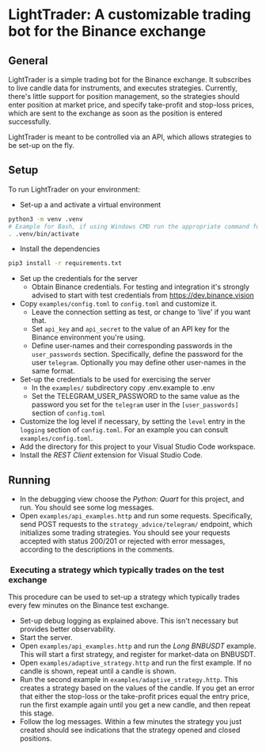 # LightTrader: A customizable trading bot for the Binance exchange

## General

LightTrader is a simple trading bot for the Binance exchange. It subscribes to
live candle data for instruments, and executes strategies. Currently,
there's little support for position management, so the strategies should enter
position at market price, and specify take-profit and stop-loss prices,
which are sent to the exchange as soon as the position is entered successfully.

LightTrader is meant to be controlled via an API, which allows strategies to be
set-up on the fly.

## Setup

To run LightTrader on your environment:

* Set-up a and activate a virtual environment

```bash
python3 -m venv .venv
# Example for Bash, if using Windows CMD run the appropriate command for it
. .venv/bin/activate
```

* Install the dependencies

```bash
pip3 install -r requirements.txt
```

* Set up the credentials for the server
  * Obtain Binance credentials. For testing and integration it's strongly advised
  to start with test credentials from https://dev.binance.vision
* Copy `examples/config.toml` to `config.toml` and customize it.
  * Leave the connection setting as test, or change to 'live' if you want that.
  * Set `api_key` and `api_secret` to the value of an API key for
  the Binance environment you're using.
  * Define user-names and their corresponding passwords in the `user_passwords`
  section. Specifically, define the password for the user `telegram`.
  Optionally you may define other user-names in the same format. 
* Set-up the credentials to be used for exercising the server
  * In the `examples/` subdirectory copy .env.example to .env
  * Set the TELEGRAM_USER_PASSWORD to the same value as the
  password you set for the `telegram` user in the `[user_passwords]`
  section of `config.toml`
* Customize the log level if necessary, by setting the `level` entry
  in the `logging` section of `config.toml`.
  For an example you can consult `examples/config.toml`.
* Add the directory for this project to your Visual Studio Code
  workspace.
* Install the _REST Client_ extension for Visual Studio Code.

## Running

* In the debugging view choose the _Python: Quart_ for this project,
and run. You should see some log messages.
* Open `examples/api_examples.http` and run some requests. Specifically,
send POST requests to the `strategy_advice/telegram/` endpoint, which initializes
some trading strategies. You should see your requests accepted with status 200/201
or rejected with error messages, according to the descriptions in the comments.

###  Executing a strategy which typically trades on the test exchange

This procedure can be used to set-up a strategy which typically trades every
few minutes on the Binance test exchange.

* Set-up debug logging as explained above. This isn't necessary but provides
  better observability.
* Start the server.
* Open `examples/api_examples.http` and run the _Long BNBUSDT_ example. This will start
  a first strategy, and register for market-data on BNBUSDT.
* Open `examples/adaptive_strategy.http` and run the first example.
  If no candle is shown, repeat until a candle is shown.
* Run the second example in `examples/adaptive_strategy.http`.
  This creates a strategy based on the values of the candle. If you
  get an error that either the stop-loss or the take-profit prices
  equal the entry price, run the first example again until you get
  a new candle, and then repeat this stage.
* Follow the log messages. Within a few minutes the strategy you
  just created should see indications that the strategy opened and
  closed positions.
